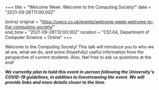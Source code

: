 +++
title = "Welcome Week: Welcome to the Computing Society!"
date = "2021-09-28T11:00:00Z"

[extra]
original = "https://uwcs.co.uk/events/welcome-week-welcome-to-the-computing-society/"    
end_time = "2021-09-28T12:00:00Z"
location = "CS1.04, Department of Computer Science + Online"
+++

Welcome to the Computing Society\! This talk will introduce you to who we all are, what we do, and some (hopefully) useful information from the perspective of current students. Also, feel free to ask us questions at the end\!

***We currently plan to hold this event in-person following the University's COVID-19 guidelines, in addition to livestreaming the event. We will provide links and more details closer to the time.***

